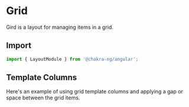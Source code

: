 # Grid

Gird is a layout for managing items in a grid.

## Import

```typescript
import { LayoutModule } from '@chakra-ng/angular';
```

## Template Columns
Here's an example of using grid template columns and applying a gap or space between the grid items.

